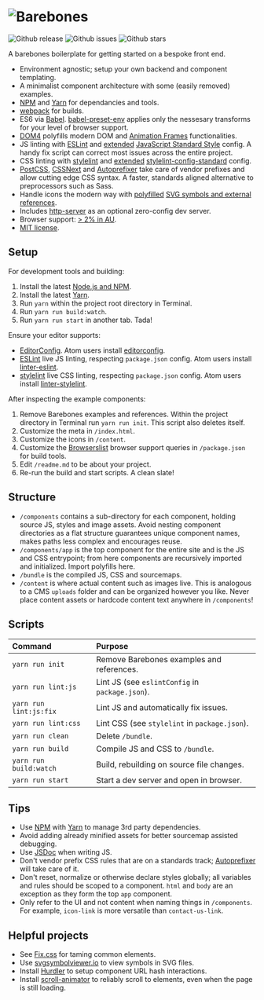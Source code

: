 # ![Barebones](http://jaydenseric.com/shared/barebones-logo.svg)

![Github release](https://img.shields.io/github/release/jaydenseric/Barebones.svg?style=flat-square)
![Github issues](https://img.shields.io/github/issues/jaydenseric/Barebones.svg?style=flat-square)
![Github stars](https://img.shields.io/github/stars/jaydenseric/Barebones.svg?style=flat-square)

A barebones boilerplate for getting started on a bespoke front end.

- Environment agnostic; setup your own backend and component templating.
- A minimalist component architecture with some (easily removed) examples.
- [NPM](https://npmjs.com) and [Yarn](https://yarnpkg.com) for dependancies and tools.
- [webpack](https://webpack.github.io) for builds.
- ES6 via [Babel](https://babeljs.io). [babel-preset-env](https://github.com/babel/babel-preset-env) applies only the nessesary transforms for your level of browser support.
- [DOM4](https://github.com/WebReflection/dom4) polyfills modern DOM and [Animation Frames](https://html.spec.whatwg.org/multipage/webappapis.html#animation-frames) functionalities.
- JS linting with [ESLint](http://eslint.org) and [extended](https://github.com/jaydenseric/eslint-config-barebones) [JavaScript Standard Style](http://standardjs.com) config. A handy fix script can correct most issues across the entire project.
- CSS linting with [stylelint](http://stylelint.io) and [extended](https://github.com/jaydenseric/stylelint-config-barebones) [stylelint-config-standard](https://github.com/stylelint/stylelint-config-standard) config.
- [PostCSS](https://github.com/postcss/postcss), [CSSNext](http://cssnext.io) and [Autoprefixer](https://github.com/postcss/autoprefixer) take care of vendor prefixes and allow cutting edge CSS syntax. A faster, standards aligned alternative to preprocessors such as Sass.
- Handle icons the modern way with [polyfilled](https://github.com/Keyamoon/svgxuse) [SVG symbols and external references](https://icomoon.io/#docs/inline-svg).
- Includes [http-server](https://github.com/indexzero/http-server) as an optional zero-config dev server.
- Browser support: [> 2% in AU](http://browserl.ist/?q=%3E+2%25+in+AU).
- [MIT license](https://en.wikipedia.org/wiki/MIT_License).

## Setup

For development tools and building:

1. Install the latest [Node.js and NPM](https://nodejs.org).
2. Install the latest [Yarn](https://yarnpkg.com/en/docs/install).
3. Run `yarn` within the project root directory in Terminal.
4. Run `yarn run build:watch`.
5. Run `yarn run start` in another tab. Tada!

Ensure your editor supports:

- [EditorConfig](http://editorconfig.org). Atom users install [editorconfig](https://atom.io/packages/editorconfig).
- [ESLint](http://eslint.org) live JS linting, respecting `package.json` config. Atom users install [linter-eslint](https://atom.io/packages/linter-eslint).
- [stylelint](http://stylelint.io) live CSS linting, respecting `package.json` config. Atom users install [linter-stylelint](https://atom.io/packages/linter-stylelint).

After inspecting the example components:

1. Remove Barebones examples and references. Within the project directory in Terminal run `yarn run init`. This script also deletes itself.
2. Customize the meta in `/index.html`.
3. Customize the icons in `/content`.
4. Customize the [Browserslist](https://github.com/ai/browserslist) browser support queries in `/package.json` for build tools.
5. Edit `/readme.md` to be about your project.
6. Re-run the build and start scripts. A clean slate!

## Structure

- `/components` contains a sub-directory for each component, holding source JS, styles and image assets. Avoid nesting component directories as a flat structure guarantees unique component names, makes paths less complex and encourages reuse.
- `/components/app` is the top component for the entire site and is the JS and CSS entrypoint; from here components are recursively imported and initialized. Import polyfills here.
- `/bundle` is the compiled JS, CSS and sourcemaps.
- `/content` is where actual content such as images live. This is analogous to a CMS `uploads` folder and can be organized however you like. Never place content assets or hardcode content text anywhere in `/components`!

## Scripts

Command                | Purpose
:--------------------- | :----------------------------------------------
`yarn run init`        | Remove Barebones examples and references.
`yarn run lint:js`     | Lint JS (see `eslintConfig` in `package.json`).
`yarn run lint:js:fix` | Lint JS and automatically fix issues.
`yarn run lint:css`    | Lint CSS (see `stylelint` in `package.json`).
`yarn run clean`       | Delete `/bundle`.
`yarn run build`       | Compile JS and CSS to `/bundle`.
`yarn run build:watch` | Build, rebuilding on source file changes.
`yarn run start`       | Start a dev server and open in browser.

## Tips

- Use [NPM](https://www.npmjs.com) with [Yarn](https://yarnpkg.com) to manage 3rd party dependencies.
- Avoid adding already minified assets for better sourcemap assisted debugging.
- Use [JSDoc](http://usejsdoc.org) when writing JS.
- Don't vendor prefix CSS rules that are on a standards track; [Autoprefixer](https://github.com/postcss/autoprefixer) will take care of it.
- Don't reset, normalize or otherwise declare styles globally; all variables and rules should be scoped to a component. `html` and `body` are an exception as they form the top `app` component.
- Only refer to the UI and not content when naming things in `/components`. For example, `icon-link` is more versatile than `contact-us-link`.

## Helpful projects

- See [Fix.css](https://github.com/jaydenseric/Fix) for taming common elements.
- Use [svgsymbolviewer.io](http://svgsymbolviewer.io) to view symbols in SVG files.
- Install [Hurdler](https://github.com/jaydenseric/Hurdler) to setup component URL hash interactions.
- Install [scroll-animator](https://github.com/jaydenseric/scroll-animator) to reliably scroll to elements, even when the page is still loading.
